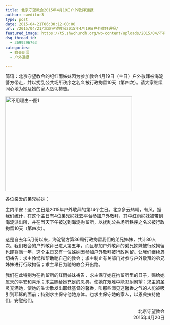 ```yaml
---
title: 北京守望教会2015年4月19日户外敬拜通报
author: sweditor3
type: post
date: 2015-04-21T06:30:12+00:00
url: /2015/04/21/北京守望教会2015年4月19日户外敬拜通报/
featured_image: https://t5.shwchurch.org/wp-content/uploads/2015/04/不用理由～图1-400x288.jpg
dsq_thread_id:
  - 3699296763
categories:
  - 教会新闻
  - 户外通报

---
```

简讯：北京守望教会的纪红雨姊妹因为参加教会4月19日（主日）户外敬拜被海淀警方带走，并以扰乱公共场所秩序之名义被行政拘留10天（第四次）。请大家继续同心地为她及她的家人恳切祷告。

<!--more-->

[<img class="alignnone size-full wp-image-12700" src="http://t5.shwchurch.org/wp-content/uploads/2015/04/不用理由～图1.jpg" alt="不用理由～图1" width="400" height="300" />][1]

各位亲爱的弟兄姊妹：

主内平安！这个主日是2015年户外敬拜的第14个主日。北京多云转晴，有风。据我们统计，在这个主日有4位弟兄姊妹去平台参加户外敬拜，其中红雨姊妹被带到海淀派出所，并在当天下午被送到海淀拘留所，以扰乱公共场所秩序之名义被行政拘留10天（第四次）。

这是自去年5月份以来，海淀警方第36周行政拘留我们的弟兄姊妹，共计80人次。我们教会的户外敬拜已进入第五年，而且参加户外敬拜的弟兄姊妹被行政拘留也即将满一年，这个主日又有一位姊妹因参加户外敬拜被行政拘留。让我们继续恳切祷告：求主怜悯和帮助祂自己的教会；求主制止有关部门对参与户外敬拜的弟兄姊妹进行行政拘留；求主早日为祂的教会开出路。

我们在此特别为在拘留所的红雨姊妹祷告，求主保守她在拘留所里的日子，赐给她属天的平安和喜乐；求主赐给她充足的恩典，使她在艰难中能忍耐盼望；求主的圣灵充满她，使她的生命散发出耶稣基督的馨香，叫那些闻见这馨香之气的人能被吸引到耶稣的面前；特别求主保守他她身体。也求主保守她的家人，以恩典扶持他们，安慰他们。

<p style="text-align: right;">
  　　　　　　　　　　　　　　　　　　　　　　　　北京守望教会<br /> 2015年4月20日
</p>

 [1]: http://t5.shwchurch.org/wp-content/uploads/2015/04/不用理由～图1.jpg